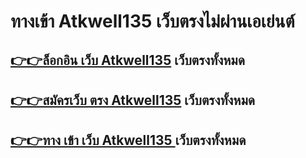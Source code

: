 #  ทางเข้า Atkwell135 เว็บตรงไม่ผ่านเอเย่นต์
 
## [👉👉ล็อกอิน เว็บ Atkwell135](https://auto.atkwell135.net/register?uplineid=NjM3)  เว็บตรงทั้งหมด
## [👉👉สมัครเว็บ ตรง Atkwell135](https://auto.atkwell135.net/register?uplineid=NjM3)  เว็บตรงทั้งหมด
## [👉👉ทาง เข้า เว็บ Atkwell135 ](https://auto.atkwell135.net/register?uplineid=NjM3)  เว็บตรงทั้งหมด